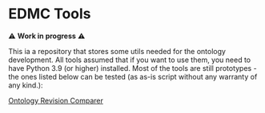 # EDMC Tools

:warning: **Work in progress** :warning:

This ia a repository that stores some utils needed for the ontology development.
All tools assumed that if you want to use them, you need to have Python 3.9 (or higher) installed.
Most of the tools are still prototypes - the ones listed below can be tested (as as-is script without any warranty of any kind.):

[Ontology Revision Comparer](https://github.com/edmcouncil/tools/tree/main/compare)
